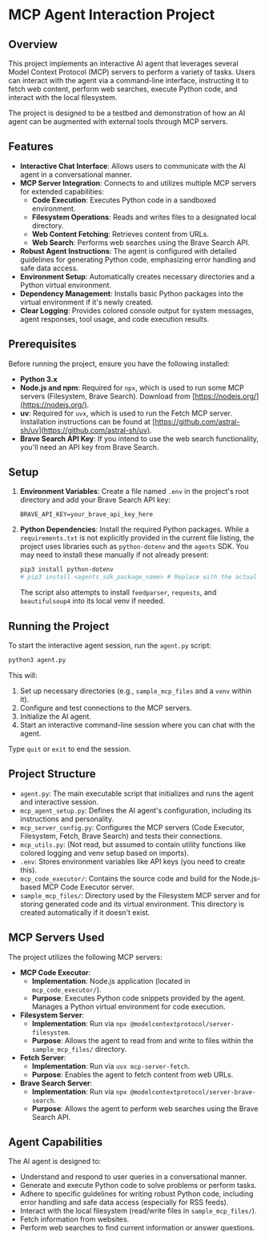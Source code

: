 # MCP Agent Interaction Project

## Overview

This project implements an interactive AI agent that leverages several Model Context Protocol (MCP) servers to perform a variety of tasks. Users can interact with the agent via a command-line interface, instructing it to fetch web content, perform web searches, execute Python code, and interact with the local filesystem.

The project is designed to be a testbed and demonstration of how an AI agent can be augmented with external tools through MCP servers.

## Features

*   **Interactive Chat Interface**: Allows users to communicate with the AI agent in a conversational manner.
*   **MCP Server Integration**: Connects to and utilizes multiple MCP servers for extended capabilities:
    *   **Code Execution**: Executes Python code in a sandboxed environment.
    *   **Filesystem Operations**: Reads and writes files to a designated local directory.
    *   **Web Content Fetching**: Retrieves content from URLs.
    *   **Web Search**: Performs web searches using the Brave Search API.
*   **Robust Agent Instructions**: The agent is configured with detailed guidelines for generating Python code, emphasizing error handling and safe data access.
*   **Environment Setup**: Automatically creates necessary directories and a Python virtual environment.
*   **Dependency Management**: Installs basic Python packages into the virtual environment if it's newly created.
*   **Clear Logging**: Provides colored console output for system messages, agent responses, tool usage, and code execution results.

## Prerequisites

Before running the project, ensure you have the following installed:

*   **Python 3.x**
*   **Node.js and npm**: Required for `npx`, which is used to run some MCP servers (Filesystem, Brave Search). Download from [https://nodejs.org/](https://nodejs.org/).
*   **uv**: Required for `uvx`, which is used to run the Fetch MCP server. Installation instructions can be found at [https://github.com/astral-sh/uv](https://github.com/astral-sh/uv).
*   **Brave Search API Key**: If you intend to use the web search functionality, you'll need an API key from Brave Search.

## Setup

1.  **Environment Variables**:
    Create a file named `.env` in the project's root directory and add your Brave Search API key:
    ```env
    BRAVE_API_KEY=your_brave_api_key_here
    ```

2.  **Python Dependencies**:
    Install the required Python packages. While a `requirements.txt` is not explicitly provided in the current file listing, the project uses libraries such as `python-dotenv` and the `agents` SDK. You may need to install these manually if not already present:
    ```bash
    pip3 install python-dotenv
    # pip3 install <agents_sdk_package_name> # Replace with the actual package name for the 'agents' SDK
    ```
    The script also attempts to install `feedparser`, `requests`, and `beautifulsoup4` into its local venv if needed.

## Running the Project

To start the interactive agent session, run the `agent.py` script:

```bash
python3 agent.py
```

This will:
1.  Set up necessary directories (e.g., `sample_mcp_files` and a `venv` within it).
2.  Configure and test connections to the MCP servers.
3.  Initialize the AI agent.
4.  Start an interactive command-line session where you can chat with the agent.

Type `quit` or `exit` to end the session.

## Project Structure

*   `agent.py`: The main executable script that initializes and runs the agent and interactive session.
*   `mcp_agent_setup.py`: Defines the AI agent's configuration, including its instructions and personality.
*   `mcp_server_config.py`: Configures the MCP servers (Code Executor, Filesystem, Fetch, Brave Search) and tests their connections.
*   `mcp_utils.py`: (Not read, but assumed to contain utility functions like colored logging and venv setup based on imports).
*   `.env`: Stores environment variables like API keys (you need to create this).
*   `mcp_code_executor/`: Contains the source code and build for the Node.js-based MCP Code Executor server.
*   `sample_mcp_files/`: Directory used by the Filesystem MCP server and for storing generated code and its virtual environment. This directory is created automatically if it doesn't exist.

## MCP Servers Used

The project utilizes the following MCP servers:

*   **MCP Code Executor**:
    *   **Implementation**: Node.js application (located in `mcp_code_executor/`).
    *   **Purpose**: Executes Python code snippets provided by the agent. Manages a Python virtual environment for code execution.
*   **Filesystem Server**:
    *   **Implementation**: Run via `npx @modelcontextprotocol/server-filesystem`.
    *   **Purpose**: Allows the agent to read from and write to files within the `sample_mcp_files/` directory.
*   **Fetch Server**:
    *   **Implementation**: Run via `uvx mcp-server-fetch`.
    *   **Purpose**: Enables the agent to fetch content from web URLs.
*   **Brave Search Server**:
    *   **Implementation**: Run via `npx @modelcontextprotocol/server-brave-search`.
    *   **Purpose**: Allows the agent to perform web searches using the Brave Search API.

## Agent Capabilities

The AI agent is designed to:

*   Understand and respond to user queries in a conversational manner.
*   Generate and execute Python code to solve problems or perform tasks.
*   Adhere to specific guidelines for writing robust Python code, including error handling and safe data access (especially for RSS feeds).
*   Interact with the local filesystem (read/write files in `sample_mcp_files/`).
*   Fetch information from websites.
*   Perform web searches to find current information or answer questions.
